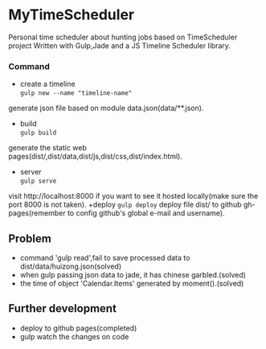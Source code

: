 # MyTimeScheduler
Personal time scheduler about hunting jobs based on TimeScheduler project
Written with Gulp,Jade and a JS Timeline Scheduler library.

### Command
+ create a timeline        
``
gulp new --name "timeline-name"
``

generate json file based on module data.json(data/**.json).
+ build    
``
gulp build
``

generate the static web pages(dist/,dist/data,dist/js,dist/css,dist/index.html).
+ server    
``
gulp serve  
``

visit http://localhost:8000 if you want to see it hosted locally(make sure the port 8000 is not taken).
+deploy
``
gulp deploy
``
deploy file dist/ to github gh-pages(remember to config github's global e-mail and username).



## Problem
+ command 'gulp read',fail to save processed data to dist/data/huizong.json(solved)
+ when gulp passing json data to jade, it has chinese garbled.(solved)
+ the time of object 'Calendar.Items' generated by moment().(solved)

## Further development
+ deploy to github pages(completed)
+ gulp watch the changes on code
 
